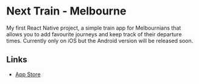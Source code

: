# Next Train - Melbourne
My first React Native project, a simple train app for Melbournians that allows you to add favourite journeys and keep track of their departure times. Currently only on iOS but the Android version will be released soon.

## Links
- [App Store](https://itunes.apple.com/us/app/next-train/id1299647913?ls=1&mt=8)
